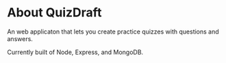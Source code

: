 # About QuizDraft
An web applicaton that lets you create practice quizzes with questions and answers.

Currently built of Node, Express, and MongoDB.